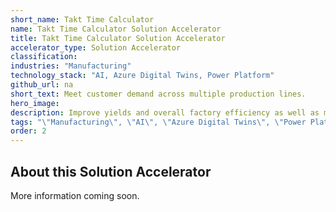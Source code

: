 ```yaml
---
short_name: Takt Time Calculator
name: Takt Time Calculator Solution Accelerator
title: Takt Time Calculator Solution Accelerator
accelerator_type: Solution Accelerator
classification: 
industries: "Manufacturing"
technology_stack: "AI, Azure Digital Twins, Power Platform"
github_url: na
short_text: Meet customer demand across multiple production lines.
hero_image: 
description: Improve yields and overall factory efficiency as well as managing team/resource capacity according to customer demand by balancing the rate needed to complete a product to meet customer demand across multiple production lines. 
tags: "\"Manufacturing\", \"AI\", \"Azure Digital Twins\", \"Power Platform\", \"Solution Accelerator\""
order: 2
---
```

## About this Solution Accelerator

More information coming soon.
